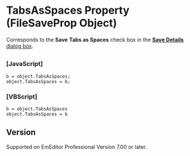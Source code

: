 # TabsAsSpaces Property (FileSaveProp Object)

Corresponds to the **Save**
**Tabs as Spaces** check box in the
[**Save Details** dialog box](../../dlg/properties/file/save_details/index).

## 

### \[JavaScript\]

```
b = object.TabsAsSpaces;
object.TabsAsSpaces = b;
```

### \[VBScript\]

```
b = object.TabsAsSpaces
object.TabsAsSpaces = b
```

## Version

Supported on EmEditor Professional Version 7.00 or later.

